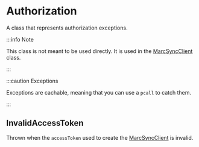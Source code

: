 # Authorization

A class that represents authorization exceptions.

:::info Note

This class is not meant to be used directly. It is used in the [MarcSyncClient](../classes/MarcSyncClient) class.

:::

:::caution Exceptions

Exceptions are cachable, meaning that you can use a `pcall` to catch them.

:::

## InvalidAccessToken

Thrown when the `accessToken` used to create the [MarcSyncClient](../classes/MarcSyncClient) is invalid.